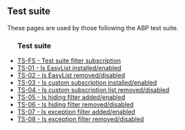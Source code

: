 <h2>Test suite</h2>
<p>These pages are used by those following the ABP test suite.</p>
<ul class="abp-pagelist">
  <h3>Test suite</h3>
  <li class="abp-filterlist"><a href="/abp-test-suite-filters.txt" >TS-FS - Test suite filter subscription</a></li>
  <li><a href="testsuite/01">TS-01 - Is EasyList installed/enabled</a></li>
  <li><a href="testsuite/02">TS-02 - Is EasyList removed/disabled</a></li>
  <li><a href="testsuite/03">TS-03 - Is custom subscription installed/enabled</a></li>
  <li><a href="testsuite/04">TS-04 - Is custom subscription list removed/disabled</a></li>
  <li><a href="testsuite/05">TS-05 - Is hiding filter added/enabled</a></li>
  <li><a href="testsuite/06">TS-06 - Is hiding filter removed/disabled</a></li>
  <li><a href="testsuite/07">TS-07 - Is exception filter added/enabled</a></li>
  <li><a href="testsuite/08">TS-08 - Is exception filter removed/disabled</a></li>
</ul>
